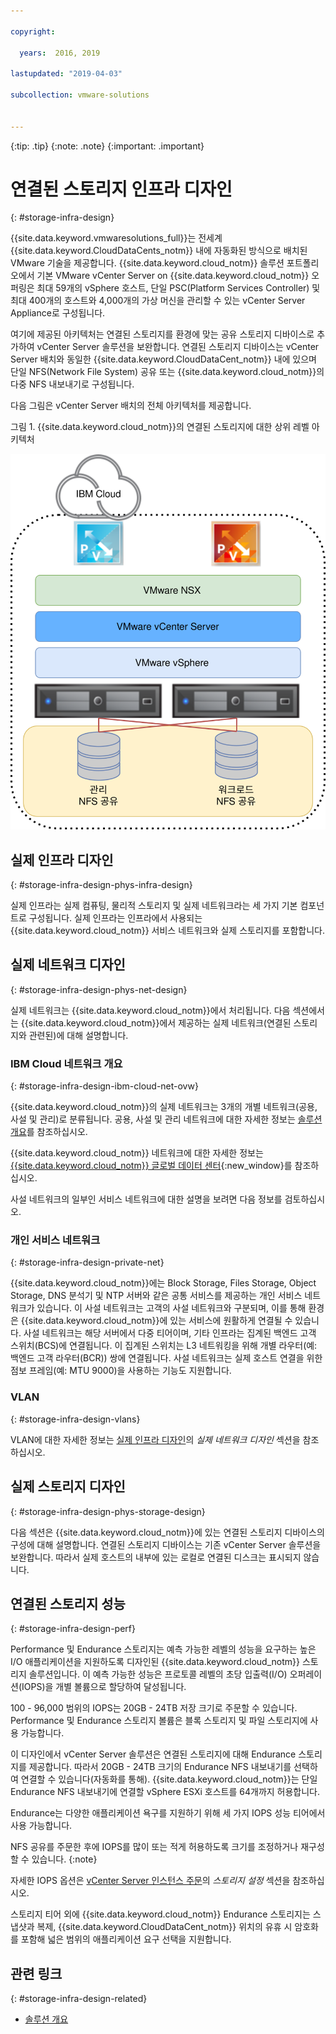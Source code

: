 ```yaml
---

copyright:

  years:  2016, 2019

lastupdated: "2019-04-03"

subcollection: vmware-solutions


---
```


{:tip: .tip}
{:note: .note}
{:important: .important}

# 연결된 스토리지 인프라 디자인
{: #storage-infra-design}

{{site.data.keyword.vmwaresolutions_full}}는 전세계 {{site.data.keyword.CloudDataCents_notm}} 내에 자동화된 방식으로 배치된 VMware 기술을 제공합니다. {{site.data.keyword.cloud_notm}} 솔루션 포트폴리오에서 기본 VMware vCenter Server on {{site.data.keyword.cloud_notm}} 오퍼링은 최대 59개의 vSphere 호스트, 단일 PSC(Platform Services Controller) 및 최대 400개의 호스트와 4,000개의 가상 머신을 관리할 수 있는 vCenter Server Appliance로 구성됩니다.

여기에 제공된 아키텍처는 연결된 스토리지를 환경에 맞는 공유 스토리지 디바이스로 추가하여 vCenter Server 솔루션을 보완합니다. 연결된 스토리지 디바이스는 vCenter Server 배치와 동일한 {{site.data.keyword.CloudDataCent_notm}} 내에 있으며 단일 NFS(Network File System) 공유 또는 {{site.data.keyword.cloud_notm}}의 다중 NFS 내보내기로 구성됩니다.

다음 그림은 vCenter Server 배치의 전체 아키텍처를 제공합니다.

그림 1. {{site.data.keyword.cloud_notm}}의 연결된 스토리지에 대한 상위 레벨 아키텍처

![연결된 스토리지 아키텍처](../solution/vcsv4radiagrams-ra-nfs-shares.svg "IBM Cloud의 연결된 스토리지에 대한 상위 레벨 아키텍처")

## 실제 인프라 디자인
{: #storage-infra-design-phys-infra-design}

실제 인프라는 실제 컴퓨팅, 물리적 스토리지 및 실제 네트워크라는 세 가지 기본 컴포넌트로 구성됩니다. 실제 인프라는 인프라에서 사용되는 {{site.data.keyword.cloud_notm}} 서비스 네트워크와 실제 스토리지를 포함합니다.

## 실제 네트워크 디자인
{: #storage-infra-design-phys-net-design}

실제 네트워크는 {{site.data.keyword.cloud_notm}}에서 처리됩니다. 다음 섹션에서는 {{site.data.keyword.cloud_notm}}에서 제공하는 실제 네트워크(연결된 스토리지와 관련된)에 대해 설명합니다.

### IBM Cloud 네트워크 개요
{: #storage-infra-design-ibm-cloud-net-ovw}

{{site.data.keyword.cloud_notm}}의 실제 네트워크는 3개의 개별 네트워크(공용, 사설 및 관리)로 분류됩니다. 공용, 사설 및 관리 네트워크에 대한 자세한 정보는 [솔루션 개요](/docs/services/vmwaresolutions/archiref/solution?topic=vmware-solutions-solution_overview)를 참조하십시오.

{{site.data.keyword.cloud_notm}} 네트워크에 대한 자세한 정보는 [{{site.data.keyword.cloud_notm}} 글로벌 데이터 센터](https://www.ibm.com/cloud/data-centers/){:new_window}를 참조하십시오.

사설 네트워크의 일부인 서비스 네트워크에 대한 설명을 보려면 다음 정보를 검토하십시오.

### 개인 서비스 네트워크
{: #storage-infra-design-private-net}

{{site.data.keyword.cloud_notm}}에는 Block Storage, Files Storage, Object Storage, DNS 분석기 및 NTP 서버와 같은 공통 서비스를 제공하는 개인 서비스 네트워크가 있습니다. 이 사설 네트워크는 고객의 사설 네트워크와 구분되며, 이를 통해 환경은 {{site.data.keyword.cloud_notm}}에 있는 서비스에 원활하게 연결될 수 있습니다. 사설 네트워크는 해당 서버에서 다중 티어이며, 기타 인프라는 집계된 백엔드 고객 스위치(BCS)에 연결됩니다. 이 집계된 스위치는 L3 네트워킹을 위해 개별 라우터(예: 백엔드 고객 라우터(BCR)) 쌍에 연결됩니다. 사설 네트워크는 실제 호스트 연결을 위한 점보 프레임(예: MTU 9000)을 사용하는 기능도 지원합니다.

### VLAN
{: #storage-infra-design-vlans}

VLAN에 대한 자세한 정보는 [실제 인프라 디자인](/docs/services/vmwaresolutions/archiref/solution?topic=vmware-solutions-design_physicalinfrastructure)의 _실제 네트워크 디자인_ 섹션을 참조하십시오.

## 실제 스토리지 디자인
{: #storage-infra-design-phys-storage-design}

다음 섹션은 {{site.data.keyword.cloud_notm}}에 있는 연결된 스토리지 디바이스의 구성에 대해 설명합니다. 연결된 스토리지 디바이스는 기존 vCenter Server 솔루션을 보완합니다. 따라서 실제 호스트의 내부에 있는 로컬로 연결된 디스크는 표시되지 않습니다.

## 연결된 스토리지 성능
{: #storage-infra-design-perf}

Performance 및 Endurance 스토리지는 예측 가능한 레벨의 성능을 요구하는 높은 I/O 애플리케이션을 지원하도록 디자인된 {{site.data.keyword.cloud_notm}} 스토리지 솔루션입니다. 이 예측 가능한 성능은 프로토콜 레벨의 초당 입출력(I/O) 오퍼레이션(IOPS)을 개별 볼륨으로 할당하여 달성됩니다.

100 - 96,000 범위의 IOPS는 20GB - 24TB 저장 크기로 주문할 수 있습니다. Performance 및 Endurance 스토리지 볼륨은 블록 스토리지 및 파일 스토리지에 사용 가능합니다.

이 디자인에서 vCenter Server 솔루션은 연결된 스토리지에 대해 Endurance 스토리지를 제공합니다. 따라서 20GB - 24TB 크기의 Endurance NFS 내보내기를 선택하여 연결할 수 있습니다(자동화를 통해). {{site.data.keyword.cloud_notm}}는 단일 Endurance NFS 내보내기에 연결할 vSphere ESXi 호스트를 64개까지 허용합니다.

Endurance는 다양한 애플리케이션 욕구를 지원하기 위해 세 가지 IOPS 성능 티어에서 사용 가능합니다.

NFS 공유를 주문한 후에 IOPS를 많이 또는 적게 허용하도록 크기를 조정하거나 재구성할 수 있습니다.
{:note}

자세한 IOPS 옵션은 [vCenter Server 인스턴스 주문](/docs/services/vmwaresolutions/vcenter?topic=vmware-solutions-vc_orderinginstance)의 _스토리지 설정_ 섹션을 참조하십시오.

스토리지 티어 외에 {{site.data.keyword.cloud_notm}} Endurance 스토리지는 스냅샷과 복제, {{site.data.keyword.CloudDataCent_notm}} 위치의 유휴 시 암호화를 포함해 넓은 범위의 애플리케이션 요구 선택을 지원합니다.

## 관련 링크
{: #storage-infra-design-related}

* [솔루션 개요](/docs/services/vmwaresolutions/archiref/solution?topic=vmware-solutions-solution_overview)
